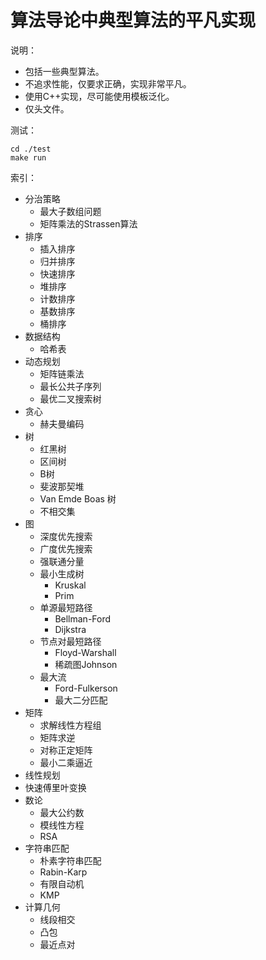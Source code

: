 # 算法导论中典型算法的平凡实现

说明：
- 包括一些典型算法。
- 不追求性能，仅要求正确，实现非常平凡。
- 使用C++实现，尽可能使用模板泛化。
- 仅头文件。

测试：
```shell
cd ./test
make run
```

索引：
- 分治策略
    - 最大子数组问题
    - 矩阵乘法的Strassen算法
- 排序
    - 插入排序
    - 归并排序
    - 快速排序
    - 堆排序
    - 计数排序
    - 基数排序
    - 桶排序
- 数据结构
    - 哈希表
- 动态规划
    - 矩阵链乘法
    - 最长公共子序列
    - 最优二叉搜索树
- 贪心
    - 赫夫曼编码
- 树
    - 红黑树
    - 区间树
    - B树
    - 斐波那契堆
    - Van Emde Boas 树
    - 不相交集
- 图
    - 深度优先搜索
    - 广度优先搜索
    - 强联通分量
    - 最小生成树
        - Kruskal
        - Prim
    - 单源最短路径
        - Bellman-Ford
        - Dijkstra
    - 节点对最短路径
        - Floyd-Warshall
        - 稀疏图Johnson
    - 最大流
        - Ford-Fulkerson
        - 最大二分匹配
- 矩阵
    - 求解线性方程组
    - 矩阵求逆
    - 对称正定矩阵
    - 最小二乘逼近
- 线性规划
- 快速傅里叶变换
- 数论
    - 最大公约数
    - 模线性方程
    - RSA
- 字符串匹配
    - 朴素字符串匹配
    - Rabin-Karp
    - 有限自动机
    - KMP
- 计算几何
    - 线段相交
    - 凸包
    - 最近点对
